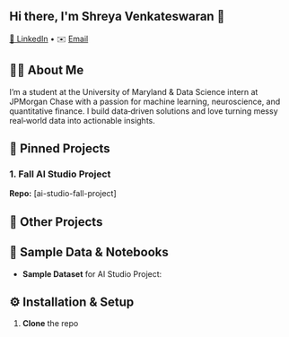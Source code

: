 ## Hi there, I'm Shreya Venkateswaran 👋

[🔗 LinkedIn](https://www.linkedin.com/in/shreya-venkateswaran-232a62207/) • ✉️ [Email](shreyavenkateswaran975@gmail.com)

## 🧑‍💼 About Me
I’m a student at the University of Maryland & Data Science intern at JPMorgan Chase with a passion for machine learning, neuroscience, and quantitative finance. I build data‑driven solutions and love turning messy real‑world data into actionable insights.

## 📌 Pinned Projects

### 1. Fall AI Studio Project  
**Repo:** [ai-studio-fall-project]


## 🚀 Other Projects


## 📂 Sample Data & Notebooks

- **Sample Dataset** for AI Studio Project:


## ⚙️ Installation & Setup

1. **Clone** the repo 
